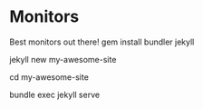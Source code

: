 # Monitors
Best monitors out there!
  gem install bundler jekyll

  jekyll new my-awesome-site

  cd my-awesome-site

  bundle exec jekyll serve
  
